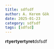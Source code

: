 ```yaml
---
title: sdfsdf
author: A. Kerem Gök
date: 2025-01-23
category: sdfsdf
tags: [sdfsd]
---
```


**rtyertyertyret**dsfsdf